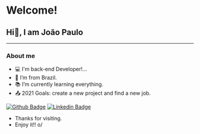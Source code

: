 # Welcome!
## Hi👋, I am João Paulo
---------------------------------------------------------------------------------------------------------


### About me

- :computer: I'm back-end Developer!...
- :house_with_garden: I’m from Brazil.
- :books: I’m currently learning everything.
- :outbox_tray: 2021 Goals: create a new project and find a new job.

[![Github Badge](https://img.shields.io/badge/-Github-000?style=flat-square&logo=Github&logoColor=white&link=LINK_GIT)](https://github.com/joaoac2018)
[![Linkedin Badge](https://img.shields.io/badge/-LinkedIn-blue?style=flat-square&logo=Linkedin&logoColor=white&link=LINK_LINKEDIN)](www.linkedin.com/in/jo%C3%A3o-paulo-cruz-94988284/)

- Thanks for visiting.
- Enjoy it!! o/


